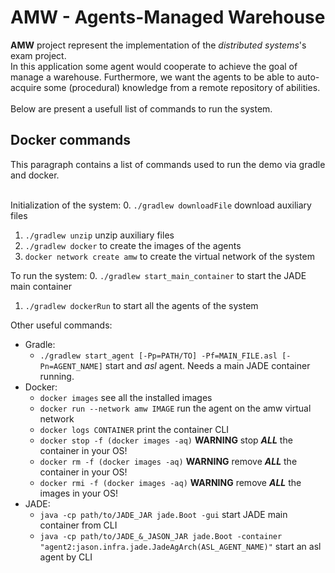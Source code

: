 <h1>AMW - Agents-Managed Warehouse</h1>

**AMW** project represent the implementation of the <i>distributed systems</i>'s exam project.</br>
In this application some agent would cooperate to achieve the goal of manage a warehouse. Furthermore, we want the agents to be able to auto-acquire some (procedural) knowledge from a remote repository of abilities.</br></br>
Below are present a usefull list of commands to run the system.

<h2>Docker commands</h2>
This paragraph contains a list of commands used to run the demo via gradle and docker.<br/><br/>

Initialization of the system:
0. `./gradlew downloadFile` download auxiliary files
1. `./gradlew unzip` unzip auxiliary files
2. `./gradlew docker` to create the images of the agents
3. `docker network create amw` to create the virtual network of the system

To run the system:
0. `./gradlew start_main_container` to start the JADE main container
1. `./gradlew dockerRun` to start all the agents of the system

Other useful commands:
- Gradle:
    - `./gradlew start_agent [-Pp=PATH/TO] -Pf=MAIN_FILE.asl [-Pn=AGENT_NAME]` start and *asl* agent. Needs a main JADE container running.
- Docker:
    - `docker images` see all the installed images
    - `docker run --network amw IMAGE` run the agent on the amw virtual network
    - `docker logs CONTAINER` print the container CLI
    - `docker stop -f (docker images -aq)` **WARNING** stop ***ALL*** the container in your OS!
    - `docker rm -f (docker images -aq)` **WARNING** remove ***ALL*** the container in your OS!
    - `docker rmi -f (docker images -aq)` **WARNING** remove ***ALL*** the images in your OS!
- JADE:
    - `java -cp path/to/JADE_JAR jade.Boot -gui` start JADE main container from CLI
    - `java -cp path/to/JADE_&_JASON_JAR jade.Boot -container "agent2:jason.infra.jade.JadeAgArch(ASL_AGENT_NAME)"` start an asl agent by CLI
